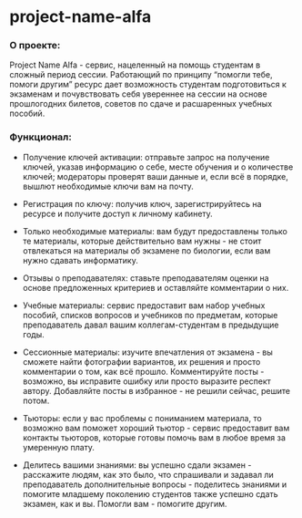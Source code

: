 # project-name-alfa

### О проекте: 
Project Name Alfa - сервис, нацеленный на помощь студентам в сложный период сессии. 
Работающий по принципу “помогли тебе, помоги другим” ресурс дает возможность студентам подготовиться к экзаменам и почувствовать себя увереннее на сессии на основе прошлогодних билетов, советов по сдаче и расшаренных учебных пособий. 

### Функционал:
* Получение ключей активации: отправьте запрос на получение ключей, указав информацию о себе, месте обучения и о количестве ключей; модераторы проверят ваши данные и, если всё в порядке, вышлют необходимые ключи вам на почту.

* Регистрация по ключу: получив ключ, зарегистрируйтесь на ресурсе и получите доступ к личному кабинету.

* Только необходимые материалы: вам будут предоставлены только те материалы, которые действительно вам нужны - не стоит отвлекаться на материалы об экзамене по биологии, если вам нужно сдавать информатику.

* Отзывы о преподавателях: ставьте преподавателям оценки на основе предложенных критериев и оставляйте комментарии о них.

* Учебные материалы: сервис предоставит вам набор учебных пособий, списков вопросов и учебников по предметам, которые преподаватель давал вашим коллегам-студентам в предыдущие годы.

* Сессионные материалы: изучите впечатления от экзамена - вы сможете найти фотографии вариантов, их решения и просто комментарии о том, как всё прошло. Комментируйте посты - возможно, вы исправите ошибку или просто выразите респект автору. Добавляйте посты в избранное - не решили сейчас, решите потом. 

* Тьюторы: если у вас проблемы с пониманием материала, то возможно вам поможет хороший тьютор - сервис предоставит вам контакты тьюторов, которые готовы помочь вам в любое время за умеренную плату.

* Делитесь вашими знаниями: вы успешно сдали экзамен - расскажите людям, как это было, что спрашивали и задавал ли преподаватель дополнительные вопросы - поделитесь знаниями и помогите младшему поколению студентов также успешно сдать экзамен, как и вы. Помогли вам - помогите другим.
